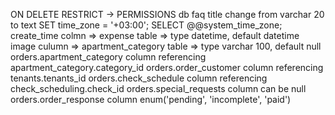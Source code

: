 ON DELETE RESTRICT -> PERMISSIONS
db faq title change from varchar 20 to text
SET time_zone = '+03:00'; SELECT @@system_time_zone;
create_time colmn => expense table => type datetime, default datetime
image culumn => apartment_category table => type varchar 100, default null
orders.apartment_category column referencing apartment_category.category_id
orders.order_customer column referencing tenants.tenants_id
orders.check_schedule column referencing check_scheduling.check_id
orders.special_requests column can be null
orders.order_response column enum('pending', 'incomplete', 'paid')